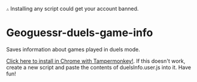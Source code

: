 ``⚠️`` Installing any script could get your account banned.

# Geoguessr-duels-game-info
Saves information about games played in duels mode.

[Click here to install in Chrome with Tampermonkey!](https://github.com/echandler/Geoguessr-duels-game-info/raw/main/duelsInfo.user.js). If this doesn't work, create a new script and paste the contents of duelsInfo.user.js into it. Have fun!
